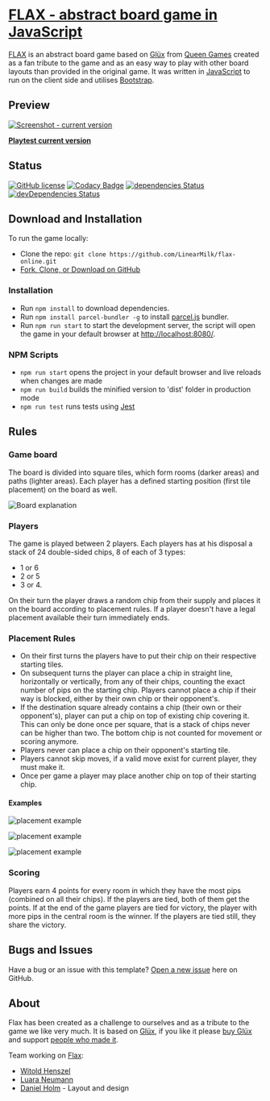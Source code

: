 # [FLAX - abstract board game in JavaScript](http://flax.linearmilk.com/)

[FLAX](http://flax.linearmilk.com/) is an abstract board game based on [Glüx](http://www.queen-games.com/en/2016/10/gluex-light-your-way-2/) from [Queen Games](http://www.queen-games.com/en/) created as a fan tribute to the game and as an easy way to play with other board layouts than provided in the original game. It was written in [JavaScript](https://developer.mozilla.org/bm/docs/Web/JavaScript) to run on the client side and utilises [Bootstrap](https://getbootstrap.com/).

## Preview

[![ Screenshot - current version](http://linearmilk.com/previews/flax-preview.png)](http://flax.linearmilk.com)

**[Playtest current version](http://flax.linearmilk.com)**

## Status

[![GitHub license](https://img.shields.io/badge/license-MIT-blue.svg)](https://raw.githubusercontent.com/LinearMilk/flax-online/master/LICENSE)
[![Codacy Badge](https://api.codacy.com/project/badge/Grade/d7c7dc83a36a4c69a9cbac3e2396f5da)](https://www.codacy.com/app/LinearMilk/flax-online?utm_source=github.com&utm_medium=referral&utm_content=LinearMilk/flax-online&utm_campaign=Badge_Grade)
[![dependencies Status](https://david-dm.org/LinearMilk/flax-online/status.svg)](https://david-dm.org/LinearMilk/flax-online)
[![devDependencies Status](https://david-dm.org/LinearMilk/flax-online/dev-status.svg)](https://david-dm.org/LinearMilk/flax-online?type=dev)

## Download and Installation

To run the game locally:

* Clone the repo: `git clone https://github.com/LinearMilk/flax-online.git`
* [Fork, Clone, or Download on GitHub](https://github.com/LinearMilk/flax-online)

### Installation

* Run `npm install` to download dependencies.
* Run `npm install parcel-bundler -g` to install [parcel.js](https://parceljs.org/) bundler.
* Run `npm run start` to start the development server, the script will open the game in your default browser at [http://localhost:8080/](http://localhost:8080/).

### NPM Scripts

* `npm run start` opens the project in your default browser and live reloads when changes are made
* `npm run build` builds the minified version to 'dist' folder in production mode
* `npm run test` runs tests using [Jest](https://facebook.github.io/jest/)

## Rules

### Game board

The board is divided into square tiles, which form rooms (darker areas) and paths (lighter areas). Each player has a defined starting position (first tile placement) on the board as well.

![Board explanation](http://linearmilk.com/flax_rules/game_board.jpg)

### Players

The game is played between 2 players. Each players has at his disposal a stack of 24 double-sided chips, 8 of each of 3 types:

* 1 or 6
* 2 or 5
* 3 or 4.

On their turn the player draws a random chip from their supply and places it on the board according to placement rules. If a player doesn't have a legal placement available their turn immediately ends.

### Placement Rules

* On their first turns the players have to put their chip on their respective starting tiles.
* On subsequent turns the player can place a chip in straight line, horizontally or vertically, from any of their chips, counting the exact number of pips on the starting chip. Players cannot place a chip if their way is blocked, either by their own chip or their opponent's.
* If the destination square already contains a chip (their own or their opponent's), player can put a chip on top of existing chip covering it. This can only be done once per square, that is a stack of chips never can be higher than two. The bottom chip is not counted for movement or scoring anymore.
* Players never can place a chip on their opponent's starting tile.
* Players cannot skip moves, if a valid move exist for current player, they must make it.
* Once per game a player may place another chip on top of their starting chip.

#### Examples

![placement example](http://linearmilk.com/flax_rules/placement_1.jpg)

![placement example](http://linearmilk.com/flax_rules/placement_2.jpg)

![placement example](http://linearmilk.com/flax_rules/placement_3.jpg)

### Scoring

Players earn 4 points for every room in which they have the most pips (combined on all their chips). If the players are tied, both of them get the points. If at the end of the game players are tied for victory, the player with more pips in the central room is the winner. If the players are tied still, they share the victory.

## Bugs and Issues

Have a bug or an issue with this template? [Open a new issue](https://github.com/LinearMilk/flax-online/issues) here on GitHub.

## About

Flax has been created as a challenge to ourselves and as a tribute to the game we like very much. It is based on [Glüx](http://www.queen-games.com/en/2016/10/gluex-light-your-way-2/), if you like it please [buy Glüx](https://www.amazon.co.uk/Queen-Games-010221-English-German/dp/B01GX992G4/) and support [people who made it](http://www.queen-games.com/en/#).

Team working on [Flax](http://flax.linearmilk.com):

* [Witold Henszel](http://linearmilk.com/)
* [Luara Neumann](https://www.linkedin.com/in/luara-neumann-boeira-b89a8638/)
* [Daniel Holm](https://www.linkedin.com/in/danielholm83/) - Layout and design
